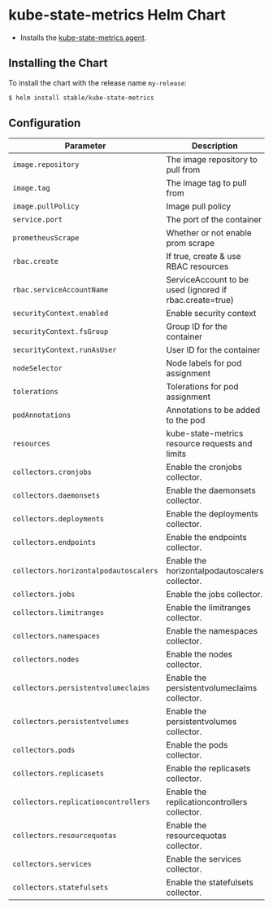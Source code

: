 # kube-state-metrics Helm Chart

* Installs the [kube-state-metrics agent](https://github.com/kubernetes/kube-state-metrics).

## Installing the Chart

To install the chart with the release name `my-release`:

```bash
$ helm install stable/kube-state-metrics
```

## Configuration

| Parameter                             | Description                                             | Default                                     |
|---------------------------------------|---------------------------------------------------------|---------------------------------------------|
| `image.repository`                    | The image repository to pull from                       | quay.io/coreos/kube-state-metrics           |
| `image.tag`                           | The image tag to pull from                              | `v1.4.0`                          |
| `image.pullPolicy`                    | Image pull policy                                       | IfNotPresent                                |
| `service.port`                        | The port of the container                               | 8080                                        |
| `prometheusScrape`                    | Whether or not enable prom scrape                       | true                                        |
| `rbac.create`                         | If true, create & use RBAC resources                    | true                                        |
| `rbac.serviceAccountName`             | ServiceAccount to be used (ignored if rbac.create=true) | default                                     |
| `securityContext.enabled`             | Enable security context                                 | `true`                                      |
| `securityContext.fsGroup`             | Group ID for the container                              | `65534`                                     |
| `securityContext.runAsUser`           | User ID for the container                               | `65534`                                     |
| `nodeSelector`                        | Node labels for pod assignment                          | {}                                          |
| `tolerations`                         | Tolerations for pod assignment	                  | []                                          |
| `podAnnotations`                      | Annotations to be added to the pod                      | {}                                          |
| `resources`                           | kube-state-metrics resource requests and limits         | {}                                          |
| `collectors.cronjobs`                 | Enable the cronjobs collector.                          | true                                        |
| `collectors.daemonsets`               | Enable the daemonsets collector.                        | true                                        |
| `collectors.deployments`              | Enable the deployments collector.                       | true                                        |
| `collectors.endpoints`                | Enable the endpoints collector.                         | true                                        |
| `collectors.horizontalpodautoscalers` | Enable the horizontalpodautoscalers collector.          | true                                        |
| `collectors.jobs`                     | Enable the jobs collector.                              | true                                        |
| `collectors.limitranges`              | Enable the limitranges collector.                       | true                                        |
| `collectors.namespaces`               | Enable the namespaces collector.                        | true                                        |
| `collectors.nodes`                    | Enable the nodes collector.                             | true                                        |
| `collectors.persistentvolumeclaims`   | Enable the persistentvolumeclaims collector.            | true                                        |
| `collectors.persistentvolumes`        | Enable the persistentvolumes collector.                 | true                                        |
| `collectors.pods`                     | Enable the pods collector.                              | true                                        |
| `collectors.replicasets`              | Enable the replicasets collector.                       | true                                        |
| `collectors.replicationcontrollers`   | Enable the replicationcontrollers collector.            | true                                        |
| `collectors.resourcequotas`           | Enable the resourcequotas collector.                    | true                                        |
| `collectors.services`                 | Enable the services collector.                          | true                                        |
| `collectors.statefulsets`             | Enable the statefulsets collector.                      | true                                        |
